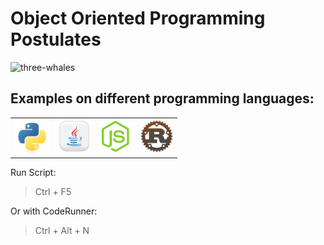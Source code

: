 # Object Oriented Programming Postulates 
![three-whales](https://user-images.githubusercontent.com/58357980/171994405-5636941d-889b-4fba-a08b-628890af0953.jpg)

## Examples on different programming languages:

<table>
<tr>
<td><img src='https://raw.githubusercontent.com/devicons/devicon/master/icons/python/python-original.svg' width='55px' /></td>
<td><img src='https://raw.githubusercontent.com/Ivan-Corporation/Ivan-Corporation/main/icons/java_22523.png' width='52px' /></td>
<td><img src='https://raw.githubusercontent.com/devicons/devicon/master/icons/nodejs/nodejs-original.svg' width='52px' /></td>
<td><img src='https://raw.githubusercontent.com/Ivan-Corporation/Ivan-Corporation/main/icons/rust.png' width='52px' /></td>
</tr>
</table>

Run Script:
> Ctrl + F5

Or with CodeRunner:

> Ctrl + Alt + N 
